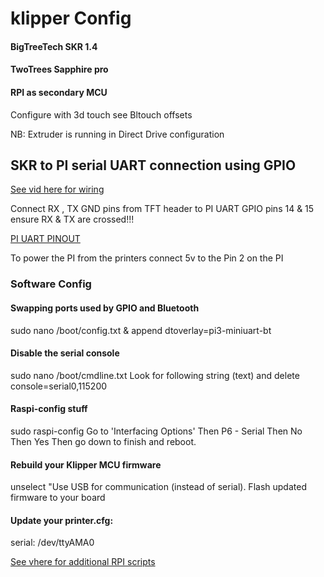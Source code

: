 # klipper Config

#### BigTreeTech SKR 1.4 
#### TwoTrees Sapphire pro 
#### RPI as secondary MCU



Configure with 3d touch see Bltouch offsets

NB: Extruder is running in Direct Drive configuration

## SKR to PI serial UART connection using GPIO

[See vid here for wiring](https://www.youtube.com/watch?v=AtW3GqkKUz8-Q&t=14m39s)

Connect RX , TX GND pins from TFT header to PI UART GPIO pins 14 & 15 ensure RX & TX are crossed!!!

[PI UART PINOUT](https://pinout.xyz/pinout/pin8_gpio14)

To power the PI from the printers connect 5v to the Pin 2 on the PI

### Software Config

#### Swapping ports used by GPIO and Bluetooth
sudo nano /boot/config.txt & append
dtoverlay=pi3-miniuart-bt


#### Disable the serial console
sudo nano /boot/cmdline.txt
Look for following string (text) and delete 
console=serial0,115200

#### Raspi-config stuff
sudo raspi-config
Go to 'Interfacing Options'
Then P6 - Serial
Then No
Then Yes
Then go down to finish and reboot.

#### Rebuild your Klipper MCU firmware
unselect "Use USB for communication (instead of serial). 
Flash updated firmware to your board

#### Update your printer.cfg:
serial: /dev/ttyAMA0

[See vhere for additional RPI scripts ](https://github.com/sajrashid/RpiPythonScripts)


